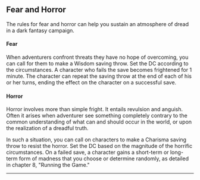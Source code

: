 ﻿## Fear and Horror

The rules for fear and horror can help you sustain an atmosphere of dread in a dark fantasy campaign.

#### Fear

When adventurers confront threats they have no hope of overcoming, you can call for them to make a Wisdom saving throw. Set the DC according to the circumstances. A character who fails the save becomes frightened for 1 minute. The character can repeat the saving throw at the end of each of his or her turns, ending the effect on the character on a successful save.

#### Horror

Horror involves more than simple fright. It entails revulsion and anguish. Often it arises when adventurer see something completely contrary to the common understanding of what can and should occur in the world, or upon the realization of a dreadful truth.

In such a situation, you can call on characters to make a Charisma saving throw to resist the horror. Set the DC based on the magnitude of the horrific circumstances. On a failed save, a character gains a short-term or long-term form of madness that you choose or determine randomly, as detailed in chapter 8, "Running the Game."

---

